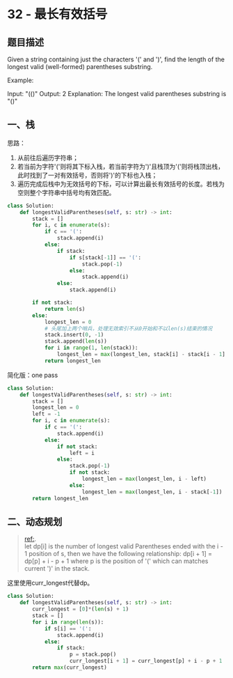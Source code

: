 # 32 - 最长有效括号

## 题目描述

Given a string containing just the characters '(' and ')', find the length of the longest valid (well-formed) parentheses substring.

Example:

Input: "(()"
Output: 2
Explanation: The longest valid parentheses substring is "()"



## 一、栈
思路：
1. 从前往后遍历字符串；
2. 若当前为字符'('则将其下标入栈，若当前字符为')'且栈顶为'('则将栈顶出栈，此时找到了一对有效括号，否则将')'的下标也入栈；
3. 遍历完成后栈中为无效括号的下标，可以计算出最长有效括号的长度。若栈为空则整个字符串中括号均有效匹配。

```python
class Solution:
    def longestValidParentheses(self, s: str) -> int:
        stack = []
        for i, c in enumerate(s):
            if c == '(':
                stack.append(i)
            else:
                if stack:
                    if s[stack[-1]] == '(':
                        stack.pop(-1)
                    else:
                        stack.append(i)
                else:
                    stack.append(i)

        if not stack:
            return len(s)
        else:
            longest_len = 0
            # 头尾加上两个哨兵，处理无效索引不从0开始和不以len(s)结束的情况
            stack.insert(0, -1)
            stack.append(len(s))
            for i in range(1, len(stack)):
                longest_len = max(longest_len, stack[i] - stack[i - 1] - 1)
            return longest_len
```

简化版：one pass
```python
class Solution:
    def longestValidParentheses(self, s: str) -> int:
        stack = []
        longest_len = 0
        left = -1
        for i, c in enumerate(s):
            if c == '(':
                stack.append(i)
            else:
                if not stack:
                    left = i
                else:
                    stack.pop(-1)
                    if not stack:
                        longest_len = max(longest_len, i - left)
                    else:
                        longest_len = max(longest_len, i - stack[-1])
        return longest_len
```


## 二、动态规划

> [ref:](https://leetcode.com/problems/longest-valid-parentheses/discuss/14312/My-ten-lines-python-solution).  
let dp[i] is the number of longest valid Parentheses ended with the i - 1 position of s, then we have the following relationship:
dp[i + 1] = dp[p] + i - p + 1 where p is the position of '(' which can matches current ')' in the stack.

这里使用curr_longest代替dp。
```python
class Solution:
    def longestValidParentheses(self, s: str) -> int:
        curr_longest = [0]*(len(s) + 1)
        stack = []
        for i in range(len(s)):
            if s[i] == '(':
                stack.append(i)
            else:
                if stack:
                    p = stack.pop()
                    curr_longest[i + 1] = curr_longest[p] + i - p + 1
        return max(curr_longest)
```
